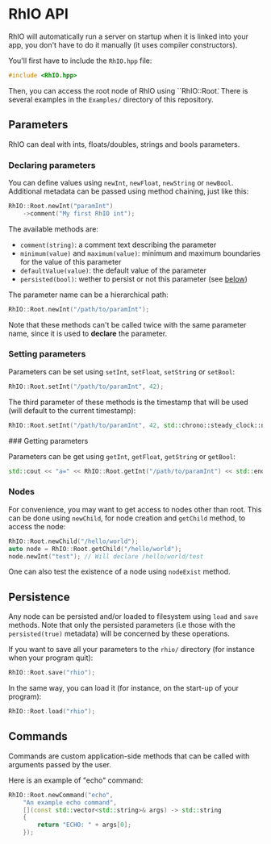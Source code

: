 # RhIO API

RhIO will automatically run a server on startup when it is linked into your app,
you don't have to do it manually (it uses compiler constructors).

You'll first have to include the ``RhIO.hpp`` file:

```cpp
#include <RhIO.hpp>
```

Then, you can access the root node of RhIO using ``RhIO::Root`̀`. There is several 
examples in the `Examples/` directory of this repository.

## <a name="parameters"></a> Parameters

RhIO can deal with ints, floats/doubles, strings and bools parameters.

### Declaring parameters

You can define values using ``newInt``, ``newFloat``, ``newString`` or
``newBool``. Additional metadata can be passed using method chaining, just like this:

```cpp
RhIO::Root.newInt("paramInt")
    ->comment("My first RhIO int");
```
The available methods are:

* `comment(string)`: a comment text describing the parameter
* `minimum(value)` and `maximum(value)`: minimum and maximum boundaries for the value
  of this parameter
* `defaultValue(value)`: the default value of the parameter
* `persisted(bool)`: wether to persist or not this parameter (see [below](#persistence))

The parameter name can be a hierarchical path:

```cpp
RhIO::Root.newInt("/path/to/paramInt");
```

Note that these methods can't be called twice with the same parameter name, since it is
used to **declare** the parameter.

### Setting parameters

Parameters can be set using ``setInt``, ``setFloat``, ``setString`` or ``setBool``:

```cpp
RhIO::Root.setInt("/path/to/paramInt", 42);
```

The third parameter of these methods is the timestamp that will be used (will default to 
the current timestamp):

```cpp
RhIO::Root.setInt("/path/to/paramInt", 42, std::chrono::steady_clock::now());
```

### Getting parameters

Parameters can be get using ``getInt``, ``getFloat``, ``getString`` or ``getBool``:

```cpp
std::cout << "a=" << RhIO::Root.getInt("/path/to/paramInt") << std::endl;
```

### Nodes

For convenience, you may want to get access to nodes other than root. This can be done
using ``newChild``, for node creation and ``getChild`` method, to access the node:

```cpp
RhIO::Root.newChild("/hello/world");
auto node = RhIO::Root.getChild("/hello/world");
node.newInt("test"); // Will declare /hello/world/test
```

One can also test the existence of a node using ``nodeExist`` method.

## <a name="persistence"></a> Persistence

Any node can be persisted and/or loaded to filesystem using ``load`` and ``save`` methods.
Note that only the persisted parameters (i.e those with the ``persisted(true)`` metadata)
will be concerned by these operations.

If you want to save all your parameters to the `rhio/` directory (for instance when your
program quit):

```c++
RhIO::Root.save("rhio");
```

In the same way, you can load it (for instance, on the start-up of your program):

```c++
RhIO::Root.load("rhio");
```

## <a name="commands"></a> Commands

Commands are custom application-side methods that can be called with arguments passed by
the user.

Here is an example of "echo" command:

```c++
RhIO::Root.newCommand("echo", 
    "An example echo command", 
    [](const std::vector<std::string>& args) -> std::string
    {
        return "ECHO: " + args[0];
    });
```

